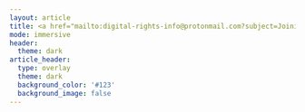 ```yaml
---
layout: article
title: <a href="mailto:digital-rights-info@protonmail.com?subject=Joining%20the%20organization&amp;body=Hello!%20I%20am%20interested%20in%20joining%20the%20org...%20%5BPlease%20add%20a%20brief%20explanation%5D">Send application!</a>
mode: immersive
header:
  theme: dark
article_header:
  type: overlay
  theme: dark
  background_color: '#123'
  background_image: false
---
```





